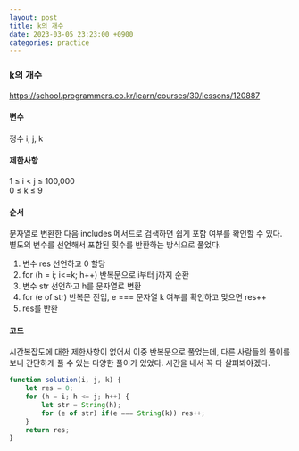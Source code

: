 ```yaml
---
layout: post
title: k의 개수
date: 2023-03-05 23:23:00 +0900
categories: practice
---
```

### k의 개수    
https://school.programmers.co.kr/learn/courses/30/lessons/120887    
    
#### 변수    
정수 i, j, k    
    
#### 제한사항    
1 ≤ i < j ≤ 100,000    
0 ≤ k ≤ 9    
    
#### 순서    
문자열로 변환한 다음 includes 메서드로 검색하면 쉽게 포함 여부를 확인할 수 있다. 별도의 변수를 선언해서 포함된 횟수를 반환하는 방식으로 풀었다.    
1. 변수 res 선언하고 0 할당    
2. for (h = i; i<=k; h++) 반복문으로 i부터 j까지 순환    
3. 변수 str 선언하고 h를 문자열로 변환    
4. for (e of str) 반복문 진입, e === 문자열 k 여부를 확인하고 맞으면 res++    
4. res를 반환    
    
#### 코드    
시간복잡도에 대한 제한사항이 없어서 이중 반복문으로 풀었는데, 다른 사람들의 풀이를 보니 간단하게 풀 수 있는 다양한 풀이가 있었다. 시간을 내서 꼭 다 살펴봐야겠다.    
```JavaScript
function solution(i, j, k) {
    let res = 0;
    for (h = i; h <= j; h++) {
        let str = String(h);
        for (e of str) if(e === String(k)) res++;        
    }
    return res;
}
```
